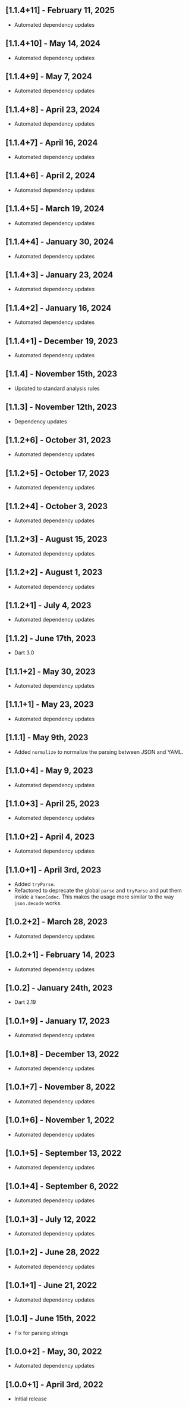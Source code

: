 ## [1.1.4+11] - February 11, 2025

* Automated dependency updates


## [1.1.4+10] - May 14, 2024

* Automated dependency updates


## [1.1.4+9] - May 7, 2024

* Automated dependency updates


## [1.1.4+8] - April 23, 2024

* Automated dependency updates


## [1.1.4+7] - April 16, 2024

* Automated dependency updates


## [1.1.4+6] - April 2, 2024

* Automated dependency updates


## [1.1.4+5] - March 19, 2024

* Automated dependency updates


## [1.1.4+4] - January 30, 2024

* Automated dependency updates


## [1.1.4+3] - January 23, 2024

* Automated dependency updates


## [1.1.4+2] - January 16, 2024

* Automated dependency updates


## [1.1.4+1] - December 19, 2023

* Automated dependency updates


## [1.1.4] - November 15th, 2023

* Updated to standard analysis rules


## [1.1.3] - November 12th, 2023

* Dependency updates


## [1.1.2+6] - October 31, 2023

* Automated dependency updates


## [1.1.2+5] - October 17, 2023

* Automated dependency updates


## [1.1.2+4] - October 3, 2023

* Automated dependency updates


## [1.1.2+3] - August 15, 2023

* Automated dependency updates


## [1.1.2+2] - August 1, 2023

* Automated dependency updates


## [1.1.2+1] - July 4, 2023

* Automated dependency updates


## [1.1.2] - June 17th, 2023

* Dart 3.0


## [1.1.1+2] - May 30, 2023

* Automated dependency updates


## [1.1.1+1] - May 23, 2023

* Automated dependency updates


## [1.1.1] - May 9th, 2023

* Added `normalize` to normalize the parsing between JSON and YAML.


## [1.1.0+4] - May 9, 2023

* Automated dependency updates


## [1.1.0+3] - April 25, 2023

* Automated dependency updates


## [1.1.0+2] - April 4, 2023

* Automated dependency updates


## [1.1.0+1] - April 3rd, 2023

* Added `tryParse`.
* Refactored to deprecate the global `parse` and `tryParse` and put them inside a `YaonCodec`.  This makes the usage more similar to the way `json.decode` works.


## [1.0.2+2] - March 28, 2023

* Automated dependency updates


## [1.0.2+1] - February 14, 2023

* Automated dependency updates


## [1.0.2] - January 24th, 2023

* Dart 2.19


## [1.0.1+9] - January 17, 2023

* Automated dependency updates


## [1.0.1+8] - December 13, 2022

* Automated dependency updates


## [1.0.1+7] - November 8, 2022

* Automated dependency updates


## [1.0.1+6] - November 1, 2022

* Automated dependency updates


## [1.0.1+5] - September 13, 2022

* Automated dependency updates


## [1.0.1+4] - September 6, 2022

* Automated dependency updates


## [1.0.1+3] - July 12, 2022

* Automated dependency updates


## [1.0.1+2] - June 28, 2022

* Automated dependency updates


## [1.0.1+1] - June 21, 2022

* Automated dependency updates


## [1.0.1] - June 15th, 2022

* Fix for parsing strings


## [1.0.0+2] - May, 30, 2022

* Automated dependency updates


## [1.0.0+1] - April 3rd, 2022

* Initial release